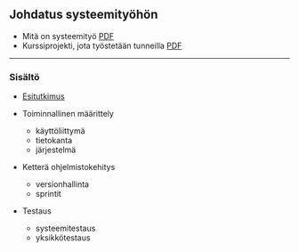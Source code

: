 ## Johdatus systeemityöhön

- Mitä on systeemityö [PDF](http://www.leeniemi.net/syst19/materiaali/syst19.pdf)
- Kurssiprojekti, jota työstetään tunneilla [PDF](http://www.leeniemi.net/syst19/materiaali/Asunnonvuokraus.pdf)

---
### Sisältö

- [Esitutkimus](esitutkimus.html)

- Toiminnallinen määrittely
    - käyttöliittymä
    - tietokanta
    - järjestelmä

- Ketterä ohjelmistokehitys
    - versionhallinta
    - sprintit

- Testaus
    - systeemitestaus
    - yksikkötestaus